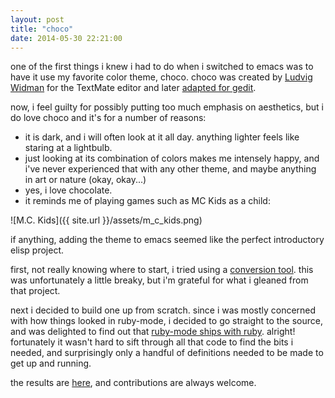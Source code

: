 ```yaml
---
layout: post
title: "choco"
date: 2014-05-30 22:21:00
---
```


one of the first things i knew i had to do when i switched to emacs
was to have it use my favorite color theme, choco. choco was created
by [Ludvig Widman](http://www.ludw.se/blog/) for the TextMate editor
and later [adapted for gedit](https://github.com/gmate/gmate).

now, i feel guilty for possibly putting too much emphasis on
aesthetics, but i do love choco and it's for a number of reasons:

* it is dark, and i will often look at it all day. anything lighter
  feels like staring at a lightbulb.
* just looking at its combination of colors makes me intensely happy,
  and i've never experienced that with any other theme, and maybe
  anything in art or nature (okay, okay...)
* yes, i love chocolate.
* it reminds me of playing games such as MC Kids as a child:

![M.C. Kids]({{ site.url }}/assets/m_c_kids.png)

if anything, adding the theme to emacs seemed like the perfect
introductory elisp project.

first, not really knowing where to start, i tried using a
[conversion tool](https://code.google.com/p/tm-to-emacs-theme/). this
was unfortunately a little breaky, but i'm grateful for what i gleaned
from that project.

next i decided to build one up from scratch. since i was mostly
concerned with how things looked in ruby-mode, i decided to go
straight to the source, and was delighted to find out that
[ruby-mode ships with ruby](https://github.com/ruby/ruby/blob/trunk/misc/ruby-mode.el).
alright! fortunately it wasn't hard to sift through all that code to
find the bits i needed, and surprisingly only a handful of definitions
needed to be made to get up and running.

the results are
[here](https://github.com/imtayadeway/emacs-color-theme-choco), and
contributions are always welcome.
